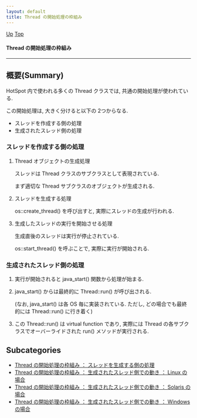 ```yaml
---
layout: default
title: Thread の開始処理の枠組み  
---
```

[Up](noFGleS3sa.html) [Top](../index.html)

#### Thread の開始処理の枠組み  

--- 
## 概要(Summary)
HotSpot 内で使われる多くの Thread クラスでは, 共通の開始処理が使われている.

この開始処理は, 大きく分けると以下の 2つからなる.

* スレッドを作成する側の処理
* 生成されたスレッド側の処理

### スレッドを作成する側の処理
1. Thread オブジェクトの生成処理

   スレッドは Thread クラスのサブクラスとして表現されている.

   まず適切な Thread サブクラスのオブジェクトが生成される.

2. スレッドを生成する処理

   os::create_thread() を呼び出すと, 実際にスレッドの生成が行われる.

3. 生成したスレッドの実行を開始させる処理

   生成直後のスレッドは実行が停止されている.

   os::start_thread() を呼ぶことで, 実際に実行が開始される.

### 生成されたスレッド側の処理
1. 実行が開始されると java_start() 関数から処理が始まる.

2. java_start() からは最終的に Thread::run() が呼び出される.
   
   (なお, java_start() は各 OS 毎に実装されている.
   ただし, どの場合でも最終的には Thread::run() に行き着く)

3. この Thread::run() は virtual function であり, 
   実際には Thread の各サブクラスでオーバーライドされた run() メソッドが実行される.




## Subcategories
* [Thread の開始処理の枠組み ： スレッドを生成する側の処理](noYHbL-pQM.html)
* [Thread の開始処理の枠組み ： 生成されたスレッド側での動き ： Linux の場合](noaGdrH-zs.html)
* [Thread の開始処理の枠組み ： 生成されたスレッド側での動き ： Solaris の場合](noQiWP6ip-.html)
* [Thread の開始処理の枠組み ： 生成されたスレッド側での動き ： Windows の場合](nobwSeebST.html)



